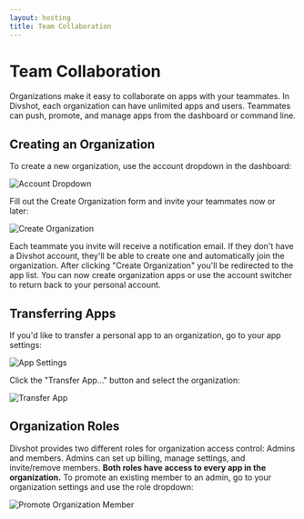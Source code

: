 ```yaml
---
layout: hosting
title: Team Collaboration
---
```


# Team Collaboration

<p class="lead">Organizations make it easy to collaborate on apps with your teammates. In Divshot, each organization can have unlimited apps and users. Teammates can push, promote, and manage apps from the dashboard or command line.</p>

## Creating an Organization

To create a new organization, use the account dropdown in the dashboard:

<img src="{% asset_path guides/account-dropdown.jpg %}" alt="Account Dropdown" class="img-responsive">

Fill out the Create Organization form and invite your teammates now or later:

<img src="{% asset_path guides/create-org.jpg %}" alt="Create Organization" class="img-responsive">

Each teammate you invite will receive a notification email. If they don't have a Divshot account, they'll be able to create one and automatically join the organization. After clicking "Create Organization" you'll be redirected to the app list. You can now create organization apps or use the account switcher to return back to your personal account.

## Transferring Apps

If you'd like to transfer a personal app to an organization, go to your app settings:

<img src="{% asset_path guides/app-settings.jpg %}" alt="App Settings" class="img-responsive">

Click the "Transfer App..." button and select the organization:

<img src="{% asset_path guides/transfer-app.jpg %}" alt="Transfer App" class="img-responsive">

## Organization Roles

Divshot provides two different roles for organization access control: Admins and members. Admins can set up billing, manage settings, and invite/remove members. <b>Both roles have access to every app in the organization.</b> To promote an existing member to an admin, go to your organization settings and use the role dropdown:

<img src="{% asset_path guides/promote-member.jpg %}" alt="Promote Organization Member" class="img-responsive">
